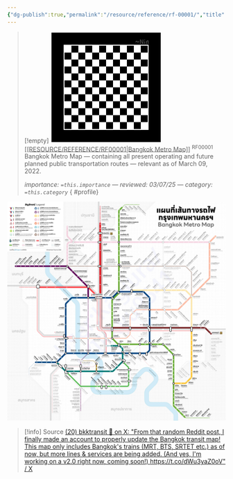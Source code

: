 ```yaml
---
{"dg-publish":true,"permalink":"/resource/reference/rf-00001/","title":"Bangkok Metro Map","tags":["-reference"]}
---
```


>[!empty]
> ![PlaceholderIcon.png|icon](/img/user/RESOURCE/ASSET/OTHER/PlaceholderIcon.png) <u class="title">[[RESOURCE/REFERENCE/RF00001\|Bangkok Metro Map]]</u> <sup class="title">RF00001</sup> <b class="title"> </b>
> Bangkok Metro Map — containing all present operating and future planned public transportation routes — relevant as of March 09, 2022.
> 
> <i class="small">importance: `=this.importance` — reviewed: 03/07/25 — category: `=this.category`</i>
{ #profile}


![BangkokMetroMap_220309.jpg](/img/user/RESOURCE/ASSET/OTHER/BangkokMetroMap_220309.jpg)

>[!info] Source
> [(20) bkktransit 🚈 on X: "From that random Reddit post, I finally made an account to properly update the Bangkok transit map! This map only includes Bangkok's trains (MRT, BTS, SRTET etc.) as of now, but more lines &amp; services are being added. (And yes, I'm working on a v2.0 right now, coming soon!) https://t.co/dWu3yaZ0oV" / X](https://x.com/bkktransit/status/1686095928057634816)
> 